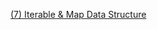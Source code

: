 [(7) Iterable & Map Data Structure](https://docs.google.com/document/d/1I65Qn53_vj5-JJZPUojGzBSEC7_61axDrq2zEUrlPY0/edit?usp=sharing)
